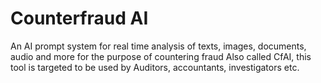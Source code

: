 # Counterfraud AI
An AI prompt system for real time analysis of texts, images, documents, audio and more for the purpose of countering fraud
Also called CfAI, this tool is targeted to be used by Auditors, accountants, investigators etc.
